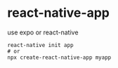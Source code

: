 # react-native-app

use expo or react-native

```
react-native init app
# or
npx create-react-native-app myapp
```

